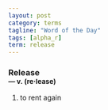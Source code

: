 ```yaml
---
layout: post
category: terms
tagline: "Word of the Day"
tags: [alpha_r]
term: release
---
```


<h3>Release<br/> <small>&mdash; v. (re<span>&middot;</span>lease)</small></h3>
<p><ol><li>to rent again</li>
</ol></p>
